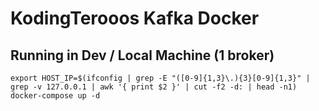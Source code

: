 # KodingTerooos Kafka Docker

## Running in Dev / Local Machine (1 broker)

```export HOST_IP=$(ifconfig | grep -E "([0-9]{1,3}\.){3}[0-9]{1,3}" | grep -v 127.0.0.1 | awk '{ print $2 }' | cut -f2 -d: | head -n1) docker-compose up -d```